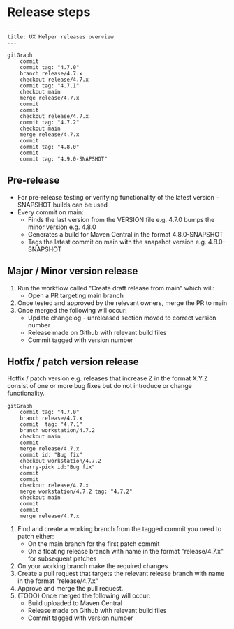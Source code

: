 # Release steps

```mermaid
---
title: UX Helper releases overview
---

gitGraph
    commit
    commit tag: "4.7.0"
    branch release/4.7.x
    checkout release/4.7.x
    commit tag: "4.7.1"
    checkout main
    merge release/4.7.x
    commit
    commit
    checkout release/4.7.x
    commit tag: "4.7.2"
    checkout main
    merge release/4.7.x
    commit
    commit tag: "4.8.0"
    commit
    commit tag: "4.9.0-SNAPSHOT"
```

## Pre-release

- For pre-release testing or verifying functionality of the latest version -SNAPSHOT builds can be used
- Every commit on main:
    - Finds the last version from the VERSION file e.g. 4.7.0 bumps the minor version e.g. 4.8.0
    - Generates a build for Maven Central in the format 4.8.0-SNAPSHOT
    - Tags the latest commit on main with the snapshot version e.g. 4.8.0-SNAPSHOT

## Major / Minor version release

1. Run the workflow called "Create draft release from main" which will:
    - Open a PR targeting main branch
2. Once tested and approved by the relevant owners, merge the PR to main
3. Once merged the following will occur:
    - Update changelog - unreleased section moved to correct version number
    - Release made on Github with relevant build files
    - Commit tagged with version number

## Hotfix / patch version release

Hotfix / patch version e.g. releases that increase Z in the format X.Y.Z consist of one or more bug fixes but do not introduce or change functionality.

```mermaid
gitGraph
    commit tag: "4.7.0"
    branch release/4.7.x
    commit  tag: "4.7.1"
    branch workstation/4.7.2
    checkout main
    commit
    merge release/4.7.x
    commit id: "Bug fix"
    checkout workstation/4.7.2
    cherry-pick id:"Bug fix"
    commit
    commit
    checkout release/4.7.x
    merge workstation/4.7.2 tag: "4.7.2"
    checkout main
    commit
    commit
    merge release/4.7.x
```

1. Find and create a working branch from the tagged commit you need to patch either:
    - On the main branch for the first patch commit
    - On a floating release branch with name in the format "release/4.7.x" for subsequent patches
2. On your working branch make the required changes
3. Create a pull request that targets the relevant release branch with name in the format "release/4.7.x"
4. Approve and merge the pull request.
5. (TODO) Once merged the following will occur:
    - Build uploaded to Maven Central
    - Release made on Github with relevant build files
    - Commit tagged with version number
